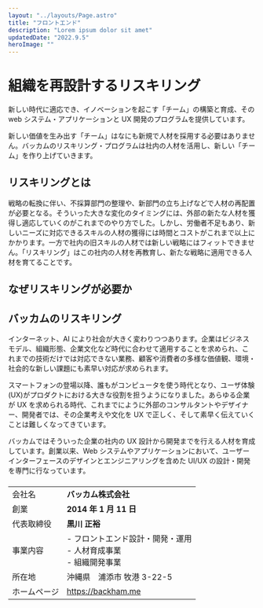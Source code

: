 ```yaml
---
layout: "../layouts/Page.astro"
title: "フロントエンド"
description: "Lorem ipsum dolor sit amet"
updatedDate: "2022.9.5"
heroImage: ""
---
```


# 組織を再設計するリスキリング

新しい時代に適応でき、イノベーションを起こす「チーム」の構築と育成、その web システム・アプリケーションと UX 開発のプログラムを提供しています。

新しい価値を生み出す「チーム」はなにも新規で人材を採用する必要はありません。バッカムのリスキリング・プログラムは社内の人材を活用し、新しい「チーム」を作り上げていきます。

## リスキリングとは

戦略の転換に伴い、不採算部門の整理や、新部門の立ち上げなどで人材の再配置が必要となる。そういった大きな変化のタイミングには、外部の新たな人材を獲得し適応していくのがこれまでのやり方でした。しかし、労働者不足もあり、新しいニーズに対応できるスキルの人材の獲得には時間とコストがこれまで以上にかかります。一方で社内の旧スキルの人材では新しい戦略にはフィットできません。「リスキリング」はこの社内の人材を再教育し、新たな戦略に適用できる人材を育てることです。

## なぜリスキリングが必要か

## バッカムのリスキリング

インターネット、AI により社会が大きく変わりつつあります。企業はビジネスモデル、組織形態、企業文化など時代に合わせて適用することを求められ、これまでの技術だけでは対応できない業務、顧客や消費者の多様な価値観、環境・社会的な新しい課題にも素早い対応が求められます。

スマートフォンの登場以降、誰もがコンピュータを使う時代となり、ユーザ体験(UX)がプロダクトにおける大きな役割を担うようになりました。あらゆる企業が UX を求められる時代、これまでにように外部のコンサルタントやデザイナー、開発者では、その企業考えや文化を UX で正しく、そして素早く伝えていくことは難しくなってきています。

バッカムではそういった企業の社内の UX 設計から開発までを行える人材を育成しています。創業以来、Web システムやアプリケーションにおいて、ユーザーインターフェースのデザインとエンジニアリングを含めた UI/UX の設計・開発を専門に行なっています。

###

|              |                                                                           |
| :----------- | :------------------------------------------------------------------------ |
| 会社名       | **バッカム株式会社**                                                      |
| 創業         | **2014 年 1 月 11 日**                                                    |
| 代表取締役   | **黒川 正裕**                                                             |
| 事業内容     | - フロントエンド設計・開発・運用 <br> - 人材育成事業 <br/> - 組織開発事業 |
| 所在地       | 沖縄県　浦添市 牧港 3-22-5                                                |
| ホームページ | https://backham.me                                                        |

##

